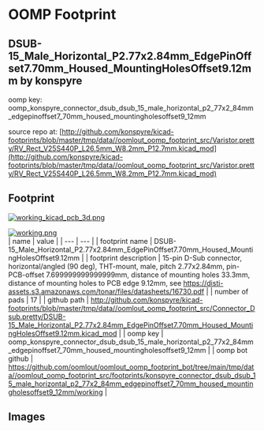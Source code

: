 # OOMP Footprint  
## DSUB-15_Male_Horizontal_P2.77x2.84mm_EdgePinOffset7.70mm_Housed_MountingHolesOffset9.12mm  by konspyre  
  
oomp key: oomp_konspyre_connector_dsub_dsub_15_male_horizontal_p2_77x2_84mm_edgepinoffset7_70mm_housed_mountingholesoffset9_12mm  
  
source repo at: [http://github.com/konspyre/kicad-footprints/blob/master/tmp/data//oomlout_oomp_footprint_src/Varistor.pretty/RV_Rect_V25S440P_L26.5mm_W8.2mm_P12.7mm.kicad_mod](http://github.com/konspyre/kicad-footprints/blob/master/tmp/data//oomlout_oomp_footprint_src/Varistor.pretty/RV_Rect_V25S440P_L26.5mm_W8.2mm_P12.7mm.kicad_mod)  
## Footprint  
  
[![working_kicad_pcb_3d.png](working_kicad_pcb_3d_600.png)](working_kicad_pcb_3d.png)  
  
[![working.png](working_600.png)](working.png)  
| name | value | 
| --- | --- | 
| footprint name | DSUB-15_Male_Horizontal_P2.77x2.84mm_EdgePinOffset7.70mm_Housed_MountingHolesOffset9.12mm | 
| footprint description | 15-pin D-Sub connector, horizontal/angled (90 deg), THT-mount, male, pitch 2.77x2.84mm, pin-PCB-offset 7.699999999999999mm, distance of mounting holes 33.3mm, distance of mounting holes to PCB edge 9.12mm, see https://disti-assets.s3.amazonaws.com/tonar/files/datasheets/16730.pdf | 
| number of pads | 17 | 
| github path | http://github.com/konspyre/kicad-footprints/blob/master/tmp/data//oomlout_oomp_footprint_src/Connector_Dsub.pretty/DSUB-15_Male_Horizontal_P2.77x2.84mm_EdgePinOffset7.70mm_Housed_MountingHolesOffset9.12mm.kicad_mod | 
| oomp key | oomp_konspyre_connector_dsub_dsub_15_male_horizontal_p2_77x2_84mm_edgepinoffset7_70mm_housed_mountingholesoffset9_12mm | 
| oomp bot github | https://github.com/oomlout/oomlout_oomp_footprint_bot/tree/main/tmp/data//oomlout_oomp_footprint_src/footprints/konspyre_connector_dsub_dsub_15_male_horizontal_p2_77x2_84mm_edgepinoffset7_70mm_housed_mountingholesoffset9_12mm/working | 
## Images  
